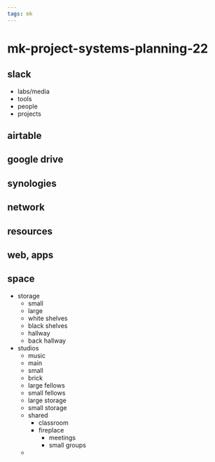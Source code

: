 ```yaml
---
tags: mk
---
```


# mk-project-systems-planning-22


## slack

- labs/media
- tools
- people
- projects

## airtable

## google drive

## synologies

## network

## resources

## web, apps

## space

- storage
    - small
    - large
    - white shelves
    - black shelves
    - hallway
    - back hallway
- studios
    - music
    - main
    - small
    - brick
    - large fellows
    - small fellows
    - large storage
    - small storage
    - shared
        - classroom
        - fireplace
            - meetings
            - small groups
    - 